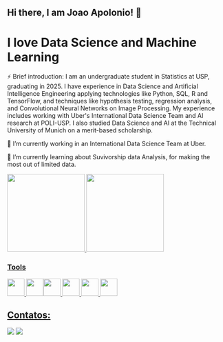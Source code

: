 ## Hi there, I am Joao Apolonio! 👋

# I love Data Science and Machine Learning

⚡ Brief introduction: I am an undergraduate student in Statistics at USP, graduating in 2025. I have experience in Data Science and Artificial Intelligence Engineering applying technologies like Python, SQL, R and TensorFlow, and techniques like hypothesis testing, regression analysis, and Convolutional Neural Networks on Image Processing. My experience includes working with Uber's International Data Science Team and AI research at POLI-USP. I also studied Data Science and AI at the Technical University of Munich on a merit-based scholarship.

🔭 I’m currently working in an International Data Science Team at Uber.

🌱 I’m currently learning about Suvivorship data Analysis, for making the most out of limited data.

<div>
<a href="https://github.com/jpapolonio">
<img loading="lazy" height="180em" src="https://github-readme-stats.vercel.app/api/top-langs/?username=jpapolonio&layout=compact&langs_count=7&theme=dracula"/>
<img loading="lazy" height="180em" src="https://github-readme-stats.vercel.app/api?username=jpapolonio&show_icons=true&theme=dracula&include_all_commits=true&count_private=true"/>
</div>

### Tools
<img loading="lazy" src="https://cdn.jsdelivr.net/gh/devicons/devicon@latest/icons/python/python-original-wordmark.svg" width="40" height="40"/>  <img loading="lazy" src="https://cdn.jsdelivr.net/gh/devicons/devicon@latest/icons/r/r-original.svg" width="40" height="40"/><img loading="lazy" src="https://cdn.jsdelivr.net/gh/devicons/devicon@latest/icons/azuresqldatabase/azuresqldatabase-original.svg" width="40" height="40"/>  <img loading="lazy" src="https://cdn.jsdelivr.net/gh/devicons/devicon@latest/icons/tensorflow/tensorflow-original.svg" width="40" height="40"/>  <img loading="lazy" src="https://cdn.jsdelivr.net/gh/devicons/devicon@latest/icons/numpy/numpy-original.svg" width="40" height="40"/>  <img loading="lazy" src="https://cdn.jsdelivr.net/gh/devicons/devicon@latest/icons/pandas/pandas-original-wordmark.svg" width="40" height="40"/>

## Contatos:

<div>
<a href = "mailto:jpasm@usp.br"><img loading="lazy" src="https://img.shields.io/badge/Gmail-D14836?style=for-the-badge&logo=gmail&logoColor=white" target="_blank"></a>
<a href="https://www.linkedin.com/in/jo%C3%A3o-pedro-apolonio-11388317b/" target="_blank"><img loading="lazy" src="https://img.shields.io/badge/-LinkedIn-%230077B5?style=for-the-badge&logo=linkedin&logoColor=white" target="_blank"></a>      
</div>
